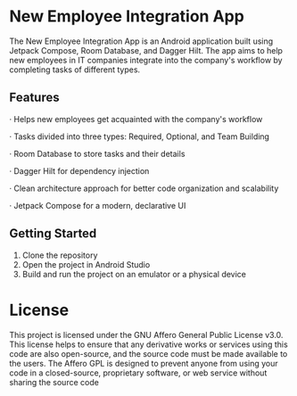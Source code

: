 # New Employee Integration App
The New Employee Integration App is an Android application built using Jetpack Compose, Room Database, and Dagger Hilt. The app aims to help new employees in IT companies integrate into the company's workflow by completing tasks of different types.

## Features
‧ Helps new employees get acquainted with the company's workflow

‧ Tasks divided into three types: Required, Optional, and Team Building

‧ Room Database to store tasks and their details

‧ Dagger Hilt for dependency injection

‧ Clean architecture approach for better code organization and scalability

‧ Jetpack Compose for a modern, declarative UI

## Getting Started
1. Clone the repository
2. Open the project in Android Studio
3. Build and run the project on an emulator or a physical device

# License
This project is licensed under the GNU Affero General Public License v3.0. This license helps to ensure that any derivative works or services using this code are also open-source, and the source code must be made available to the users. The Affero GPL is designed to prevent anyone from using your code in a closed-source, proprietary software, or web service without sharing the source code
